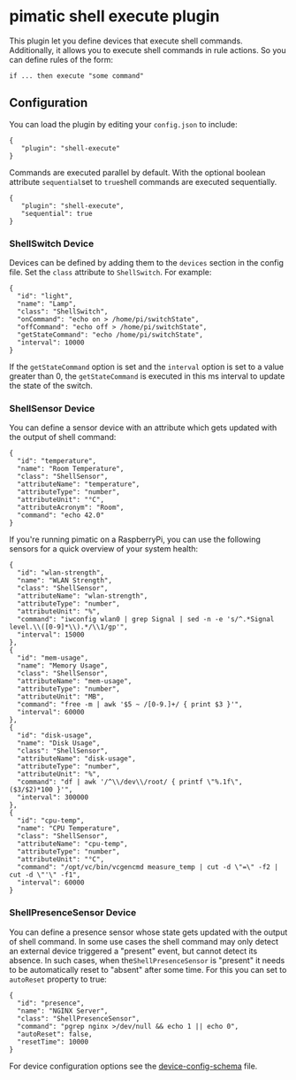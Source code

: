 pimatic shell execute plugin
=======================
This plugin let you define devices that execute shell commands. Additionally, it allows you
to execute shell commands in rule actions. So you can define rules of the form:

    if ... then execute "some command"

Configuration
-------------
You can load the plugin by editing your `config.json` to include:

    { 
       "plugin": "shell-execute"
    }

Commands are executed parallel by default. With the optional boolean attribute `sequential`set to `true`shell commands are executed sequentially.

    { 
       "plugin": "shell-execute",
       "sequential": true
    }

### ShellSwitch Device

Devices can be defined by adding them to the `devices` section in the config file.
Set the `class` attribute to `ShellSwitch`. For example:

    { 
      "id": "light",
      "name": "Lamp",
      "class": "ShellSwitch", 
      "onCommand": "echo on > /home/pi/switchState",
      "offCommand": "echo off > /home/pi/switchState",
      "getStateCommand": "echo /home/pi/switchState",
      "interval": 10000
    }

If the `getStateCommand` option is set and the `interval` option is set to a value greater than 0, 
the `getStateCommand` is executed in this ms interval to update the state of the switch. 

### ShellSensor Device

You can define a sensor device with an attribute which gets updated with the output of shell command:

    { 
      "id": "temperature",
      "name": "Room Temperature",
      "class": "ShellSensor", 
      "attributeName": "temperature",
      "attributeType": "number",
      "attributeUnit": "°C",
      "attributeAcronym": "Room",
      "command": "echo 42.0"
    }

If you're running pimatic on a RaspberryPi, you can use the following sensors for a quick overview of your system health:

    {
      "id": "wlan-strength",
      "name": "WLAN Strength",
      "class": "ShellSensor",
      "attributeName": "wlan-strength",
      "attributeType": "number",
      "attributeUnit": "%",
      "command": "iwconfig wlan0 | grep Signal | sed -n -e 's/^.*Signal level.\\([0-9]*\\).*/\\1/gp'",
      "interval": 15000
    },
    {
      "id": "mem-usage",
      "name": "Memory Usage",
      "class": "ShellSensor",
      "attributeName": "mem-usage",
      "attributeType": "number",
      "attributeUnit": "MB",
      "command": "free -m | awk '$5 ~ /[0-9.]+/ { print $3 }'",
      "interval": 60000
    },
    {
      "id": "disk-usage",
      "name": "Disk Usage",
      "class": "ShellSensor",
      "attributeName": "disk-usage",
      "attributeType": "number",
      "attributeUnit": "%",
      "command": "df | awk '/^\\/dev\\/root/ { printf \"%.1f\", ($3/$2)*100 }'",
      "interval": 300000
    },
    {
      "id": "cpu-temp",
      "name": "CPU Temperature",
      "class": "ShellSensor",
      "attributeName": "cpu-temp",
      "attributeType": "number",
      "attributeUnit": "°C",
      "command": "/opt/vc/bin/vcgencmd measure_temp | cut -d \"=\" -f2 | cut -d \"'\" -f1",
      "interval": 60000
    }

### ShellPresenceSensor Device

You can define a presence sensor whose state gets updated with the output of shell command. In some
use cases the shell command may only detect an external device triggered a "present" event, but cannot 
detect its absence. In such cases, when the`ShellPresenceSensor` is "present" it needs to be 
automatically reset to "absent" after some time. For this you can set to `autoReset` property to true:

    {
      "id": "presence",
      "name": "NGINX Server",
      "class": "ShellPresenceSensor",
      "command": "pgrep nginx >/dev/null && echo 1 || echo 0",
      "autoReset": false,
      "resetTime": 10000
    }

For device configuration options see the [device-config-schema](device-config-schema.coffee) file.
